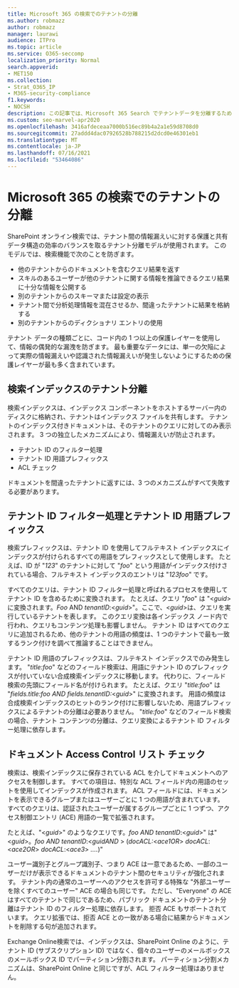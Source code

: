 ```yaml
---
title: Microsoft 365 の検索でのテナントの分離
ms.author: robmazz
author: robmazz
manager: laurawi
audience: ITPro
ms.topic: article
ms.service: O365-seccomp
localization_priority: Normal
search.appverid:
- MET150
ms.collection:
- Strat_O365_IP
- M365-security-compliance
f1.keywords:
- NOCSH
description: この記事では、Microsoft 365 Search でテナントデータを分離するためにテナント分離がどのように機能するかについて説明します。
ms.custom: seo-marvel-apr2020
ms.openlocfilehash: 3416afdeceaa7000b516ec89b4a2a1e59d8708d0
ms.sourcegitcommit: 27addd4dac07926528b788215d2dcd0e46301eb1
ms.translationtype: MT
ms.contentlocale: ja-JP
ms.lasthandoff: 07/16/2021
ms.locfileid: "53464086"
---
```

# <a name="tenant-isolation-in-microsoft-365-search"></a>Microsoft 365 の検索でのテナントの分離

SharePoint オンライン検索では、テナント間の情報漏えいに対する保護と共有データ構造の効率のバランスを取るテナント分離モデルが使用されます。 このモデルでは、検索機能で次のことを防ぎます。

- 他のテナントからのドキュメントを含むクエリ結果を返す
- スキルのあるユーザーが他のテナントに関する情報を推論できるクエリ結果に十分な情報を公開する
- 別のテナントからのスキーマまたは設定の表示
- テナント間で分析処理情報を混在させるか、間違ったテナントに結果を格納する
- 別のテナントからのディクショナリ エントリの使用

テナント データの種類ごとに、コード内の 1 つ以上の保護レイヤーを使用して、情報の偶発的な漏洩を防ぎます。 最も重要なデータには、単一の欠陥によって実際の情報漏えいや認識された情報漏えいが発生しないようにするための保護レイヤーが最も多く含まれています。

## <a name="tenant-separation-for-the-search-index"></a>検索インデックスのテナント分離

検索インデックスは、インデックス コンポーネントをホストするサーバー内のディスクに格納され、テナントはインデックス ファイルを共有します。 テナントのインデックス付きドキュメントは、そのテナントのクエリに対してのみ表示されます。 3 つの独立したメカニズムにより、情報漏えいが防止されます。

- テナント ID のフィルター処理
- テナント ID 用語プレフィックス
- ACL チェック

ドキュメントを間違ったテナントに返すには、3 つのメカニズムがすべて失敗する必要があります。

## <a name="tenant-id-filtering-and-tenant-id-term-prefixing"></a>テナント ID フィルター処理とテナント ID 用語プレフィックス

検索プレフィックスは、テナント ID を使用してフルテキスト インデックスにインデックスが付けられるすべての用語をプレフィックスとして使用します。 たとえば、ID が "*123*" のテナントに対して "*foo*" という用語がインデックス付けされている場合、フルテキスト インデックスのエントリは "*123foo*" です。

すべてのクエリは、テナント ID フィルター処理と呼ばれるプロセスを使用してテナント ID を含めるために変換されます。 たとえば、クエリ "*foo*" は "<*guid*>に変換されます。*Foo* AND *tenantID*:<*guid*>"。ここで、<*guid*>は、クエリを実行しているテナントを表します。 このクエリ変換は各インデックス ノード内で行われ、クエリもコンテンツ処理も影響しません。 テナント ID はすべてのクエリに追加されるため、他のテナントの用語の頻度は、1 つのテナントで最も一致するランク付けを調べて推論することはできません。

テナント ID 用語のプレフィックスは、フルテキスト インデックスでのみ発生します。 "*title:foo*" などのフィールド検索は、用語にテナント ID のプレフィックスが付いていない合成検索インデックスに移動します。 代わりに、フィールド検索の先頭にフィールド名が付けられます。 たとえば、クエリ "*title:foo*" は "*fields.title:foo AND fields.tenantID:*<*guid*>" に変換されます。 用語の頻度は合成検索インデックスのヒットのランク付けに影響しないため、用語プレフィックスによるテナントの分離は必要ありません。 "*title:foo*" などのフィールド検索の場合、テナント コンテンツの分離は、クエリ変換によるテナント ID フィルター処理に依存します。

## <a name="document-access-control-list-checks"></a>ドキュメント Access Control リスト チェック

検索は、検索インデックスに保存されている ACL を介してドキュメントへのアクセスを制御します。 すべての項目は、特別な ACL フィールド内の用語のセットを使用してインデックスが作成されます。 ACL フィールドには、ドキュメントを表示できるグループまたはユーザーごとに 1 つの用語が含まれています。 すべてのクエリは、認証されたユーザーが属するグループごとに 1 つずつ、アクセス制御エントリ (ACE) 用語の一覧で拡張されます。

たとえば、"<*guid*>" のようなクエリです。*foo AND tenantID*:<*guid*>" は"<*guid*>。*foo AND tenantID*:<*guidAND* >  (*docACL:*<*ace1OR*>  *docACL*:<*ace2OR*>  *docACL*:<*ace3*> *....*)"

ユーザー識別子とグループ識別子、つまり ACE は一意であるため、一部のユーザーだけが表示できるドキュメントのテナント間のセキュリティが強化されます。 テナント内の通常のユーザーへのアクセスを許可する特殊な "外部ユーザーを除くすべてのユーザー" ACE の場合も同じです。 ただし、"Everyone" の ACE はすべてのテナントで同じであるため、パブリック ドキュメントのテナント分離はテナント ID のフィルター処理に依存します。 拒否 ACE もサポートされています。 クエリ拡張では、拒否 ACE との一致がある場合に結果からドキュメントを削除する句が追加されます。

Exchange Online検索では、インデックスは、SharePoint Online のように、テナント ID (サブスクリプション ID) ではなく、個々のユーザーのメールボックスのメールボックス ID でパーティション分割されます。 パーティション分割メカニズムは、SharePoint Online と同じですが、ACL フィルター処理はありません。
